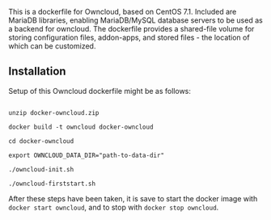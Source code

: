 
This is a dockerfile for Owncloud, based on CentOS 7.1. Included are MariaDB libraries, enabling MariaDB/MySQL database servers to be used as a backend for owncloud. The dockerfile provides a shared-file volume for storing configuration files, addon-apps, and stored files - the location of which can be customized. 


## Installation

Setup of this Owncloud dockerfile might be as follows:

```

unzip docker-owncloud.zip 

docker build -t owncloud docker-owncloud

cd docker-owncloud

export OWNCLOUD_DATA_DIR="path-to-data-dir"

./owncloud-init.sh

./owncloud-firststart.sh

```

After these steps have been taken, it is save to start the docker image with `docker start owncloud`, and to stop with `docker stop owncloud`.

